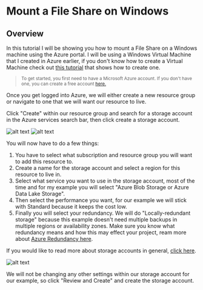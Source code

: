 # Mount a File Share on Windows

## Overview

In this tutorial I will be showing you how to mount a File Share on a Windows machine using the Azure portal. I will be using a Windows Virtual Machine that I created in Azure earlier, if you don't know how to create a Virtual Machine check out [this tutorial](https://github.com/michaelcronk/deploying-a-vm) that shows how to create one.

> <sub>To get started, you first need to have a Microsoft Azure account. If you don't have one, you can create a free account [here.](https://azure.microsoft.com/en-us/free/search/?&ef_id=_k_Cj0KCQiA4NWrBhD-ARIsAFCKwWv39zVXs4ww7bj_IGmTJngZol8ZX835NOuvRgv7ygSk_rEe9lnrcGcaAg2vEALw_wcB_k_&OCID=AIDcmm5edswduu_SEM__k_Cj0KCQiA4NWrBhD-ARIsAFCKwWv39zVXs4ww7bj_IGmTJngZol8ZX835NOuvRgv7ygSk_rEe9lnrcGcaAg2vEALw_wcB_k_&gad_source=1&gclid=Cj0KCQiA4NWrBhD-ARIsAFCKwWv39zVXs4ww7bj_IGmTJngZol8ZX835NOuvRgv7ygSk_rEe9lnrcGcaAg2vEALw_wcB)</sub>

Once you get logged into Azure, we will either create a new resource group or navigate to one that we will want our resource to live.

Click "Create" within our resource group and search for a storage account in the Azure services search bar, then click create a storage account.

![alt text](<imgs/Screenshot 2024-12-13 at 8.23.52 PM.png>)
![alt text](<imgs/Screenshot 2024-12-13 at 8.24.58 PM.png>)

You will now have to do a few things:

1. You have to select what subscription and resource group you will want to add this resource to.
2. Create a name for the storage account and select a region for this resource to live in.
3. Select what service you want to use in the storage account, most of the time and for my example you will select "Azure Blob Storage or Azure Data Lake Storage".
4. Then select the performance you want, for our example we will stick with Standard because it keeps the cost low.
5. Finally you will select your redundancy. We will do "Locally-redundant storage" because this example doesn't need multiple backups in multiple regions or availability zones. Make sure you know what redundancy means and how this may effect your project, ream more about [Azure Redundancy here](https://learn.microsoft.com/en-us/azure/storage/common/storage-redundancy).

If you would like to read more about storage accounts in general, [click here](https://learn.microsoft.com/en-us/azure/storage/common/storage-account-overview).

![alt text](<imgs/Screenshot 2024-12-13 at 8.25.36 PM.png>)

We will not be changing any other settings within our storage account for our example, so click "Review and Create" and create the storage account.
